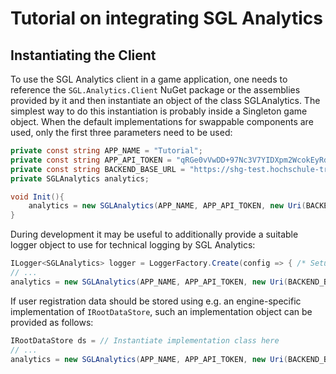 # Tutorial on integrating SGL Analytics

## Instantiating the Client

To use the SGL Analytics client in a game application, one needs to reference the `SGL.Analytics.Client` NuGet package or the assemblies provided by it and then instantiate an object of the class SGLAnalytics.
The simplest way to do this instantiation is probably inside a Singleton game object.
When the default implementations for swappable components are used, only the first three parameters need to be used:
```csharp
private const string APP_NAME = "Tutorial";
private const string APP_API_TOKEN = "qRGe0vVwDD+97Nc3V7YIDXpm2WcokEyRdwIdbHwlzHw=";
private const string BACKEND_BASE_URL = "https://shg-test.hochschule-trier.de";
private SGLAnalytics analytics;

void Init(){
	analytics = new SGLAnalytics(APP_NAME, APP_API_TOKEN, new Uri(BACKEND_BASE_URL));
}
```

During development it may be useful to additionally provide a suitable logger object to use for technical logging by SGL Analytics:
```csharp
ILogger<SGLAnalytics> logger = LoggerFactory.Create(config => { /* Setup providers */ }).CreateLogger<SGLAnalytics>();
// ...
analytics = new SGLAnalytics(APP_NAME, APP_API_TOKEN, new Uri(BACKEND_BASE_URL), diagnosticsLogger: logger);
```

If user registration data should be stored using e.g. an engine-specific implementation of `IRootDataStore`, such an implementation object can be provided as follows:
```csharp
IRootDataStore ds = // Instantiate implementation class here
// ...
analytics = new SGLAnalytics(APP_NAME, APP_API_TOKEN, new Uri(BACKEND_BASE_URL), rootDataStore: ds);
```

